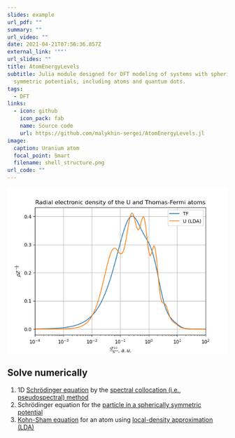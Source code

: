 ```yaml
---
slides: example
url_pdf: ""
summary: ""
url_video: ""
date: 2021-04-21T07:56:36.857Z
external_link: '""'
url_slides: ""
title: AtomEnergyLevels
subtitle: Julia module designed for DFT modeling of systems with spherically
  symmetric potentials, including atoms and quantum dots.
tags:
  - DFT
links:
  - icon: github
    icon_pack: fab
    name: Source code
    url: https://github.com/malykhin-sergei/AtomEnergyLevels.jl
image:
  caption: Uranium atom
  focal_point: Smart
  filename: shell_structure.png
url_code: ""
---
```

![](shell_structure.png "Uranium")

## Solve numerically

1. 1D [Schrödinger equation](https://en.wikipedia.org/wiki/Schr%C3%B6dinger_equation) by the [spectral collocation (i.e., pseudospectral) method](https://en.wikipedia.org/wiki/Collocation_method)
2. Schrödinger equation for the [particle in a spherically symmetric potential](https://en.wikipedia.org/wiki/Particle_in_a_spherically_symmetric_potential)
3. [Kohn-Sham equation](https://en.wikipedia.org/wiki/Kohn%E2%80%93Sham_equations) for an atom using [local-density approximation (LDA)](https://en.wikipedia.org/wiki/Local-density_approximation)